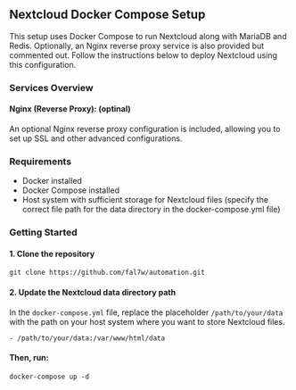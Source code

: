 ## Nextcloud Docker Compose Setup

This setup uses Docker Compose to run Nextcloud along with MariaDB and Redis. Optionally, an Nginx reverse proxy service is also provided but commented out. Follow the instructions below to deploy Nextcloud using this configuration.

### Services Overview
#### Nginx (Reverse Proxy): (optinal)

An optional Nginx reverse proxy configuration is included, allowing you to set up SSL and other advanced configurations.

### Requirements

- Docker installed
- Docker Compose installed
- Host system with sufficient storage for Nextcloud files (specify the correct file path for the data directory in the docker-compose.yml file)

### Getting Started
#### 1. Clone the repository
    git clone https://github.com/fal7w/automation.git

#### 2. Update the Nextcloud data directory path
In the `docker-compose.yml` file, replace the placeholder `/path/to/your/data` with the path on your host system where you want to store Nextcloud files.
```
- /path/to/your/data:/var/www/html/data
```

#### Then, run:
```
docker-compose up -d
```
